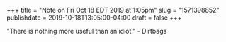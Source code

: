 +++
title = "Note on Fri Oct 18 EDT 2019 at 1:05pm"
slug = "1571398852"
publishdate = 2019-10-18T13:05:00-04:00
draft = false
+++

"There is nothing more useful than an idiot." - Dirtbags
